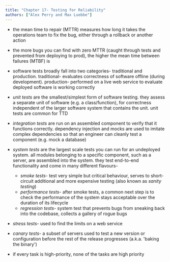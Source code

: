 ```yaml
---
title: "Chapter 17- Testing for Reliability"
authors: ["Alex Perry and Max Luebbe"]
---
```


* the mean time to repair (MTTR) measures how long it takes the operations team to fix the bug, either through a rollback or another action

* the more bugs you can find with zero MTTR (caught through tests and prevented from deploying to prod), the higher the mean time between failures (MTBF) is

* software tests broadly fall into two categories- traditional and production. traditional- evaluates correctness of software offline (during development). production- performed on a live web service to evaluate deployed software is working correctly

* *unit tests* are the smallest/simplest form of software testing. they assess a separate unit of software (e.g. a class/function), for correctness independent of the larger software system that contains the unit. unit tests are common for TTD

* *integration tests* are run on an assembled component to verify that it functions correctly. dependency injection and mocks are used to imitate complex dependencies so that an engineer can cleanly test a component (e.g. mock a database)

* *system tests* are the largest scale tests you can run for an undeployed system. all modules belonging to a specific component, such as a server, are assembled into the system. they test end-to-end functionality and come in many different flavours-
	* *smoke tests*- test very simple but critical behaviour, serves to short-circuit additional and more expensive testing (also known as *sanity testing*)
	* *performance tests*- after smoke tests, a common next step is to check the performance of the system stays acceptable over the duration of its lifecycle
	* *regression tests*- system test that prevents bugs from sneaking back into the codebase, collects a gallery of rogue bugs

* *stress tests*- used to find the limits on a web service

* *canary tests*- a subset of servers used to test a new version or configuration before the rest of the release progresses (a.k.a. 'baking the binary')

* if every task is high-priority, none of the tasks are high priority

